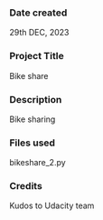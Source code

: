 ### Date created
29th DEC, 2023

### Project Title
Bike share

### Description
Bike sharing

### Files used
bikeshare_2.py

### Credits
Kudos to Udacity team

